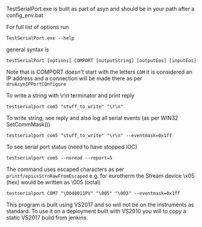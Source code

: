 TestSerialPort.exe is built as part of asyn and should be in your path after a config_env.bat

For full list of options run
```
TestSerialPort.exe --help
```
general syntax is
```
testSerialPort [options] COMPORT [outputString] [outputEos] [inputEos]
```
Note that is COMPORT doesn't start with the letters `COM` it is considered an IP address and a connection will be made there as per `drvAsynIPPortCOnfigure`
 
To write a string with \\r\\n terminator and print reply
```
testserialport com5 "stuff_to_write" "\r\n"
```
To write string, see reply and also log all serial events (as per WIN32 SetCommMask())
```
testserialport com5 "stuff_to_write" "\r\n" --eventmask=0x1ff
```
To see serial port status (need to have stopped IOC)
```
testserialport com5 --noread --report=5
```
The command uses escaped characters as per `printf/epicsStrnRawFromEscaped` e.g. for eurotherm the Stream device \\x05 (hex) would be written as \\005 (octal)
```
testserialport COM7 "\0040011PV" "\005" "\003" --eventmask=0x1ff
```

This program is built using VS2017 and so will not be on the instruments as standard. To use it on a deployment built with VS2010 you will to copy a static VS2017 build from jenkins.
